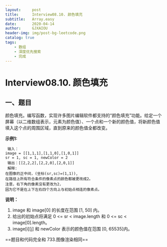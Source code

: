 ```yaml
---
layout:     post
title:      Interview08.10. 颜色填充
subtitle:   Array.easy
date:       2020-04-14
author:     GJXAIOU
header-img: img/post-bg-leetcode.png
catalog: true
tags:
    - 数组
	- 深度优先搜索
	- 完成
---
```


# Interview08.10. 颜色填充

## 一、题目

颜色填充。编写函数，实现许多图片编辑软件都支持的“颜色填充”功能。给定一个屏幕（以二维数组表示，元素为颜色值）、一个点和一个新的颜色值，将新颜色值填入这个点的周围区域，直到原来的颜色值全都改变。

**示例1:**

```
 输入：
image = [[1,1,1],[1,1,0],[1,0,1]] 
sr = 1, sc = 1, newColor = 2
 输出：[[2,2,2],[2,2,0],[2,0,1]]
 解释: 
在图像的正中间，(坐标(sr,sc)=(1,1)),
在路径上所有符合条件的像素点的颜色都被更改成2。
注意，右下角的像素没有更改为2，
因为它不是在上下左右四个方向上与初始点相连的像素点。
```

**说明：**

1. image 和 image[0] 的长度在范围 [1, 50] 内。
2. 给出的初始点将满足 0 <= sr < image.length 和 0 <= sc < image[0].length。
3. image[i][j] 和 newColor 表示的颜色值在范围 [0, 65535]内。

==题目和代码完全和 733.图像渲染相同==